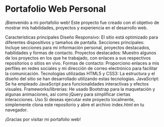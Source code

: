# Portafolio Web Personal
¡Bienvenido a mi portafolio web! Este proyecto fue creado con el objetivo de mostrar mis habilidades, proyectos y experiencia en el desarrollo web.

Características principales
Diseño Responsivo: El sitio está optimizado para diferentes dispositivos y tamaños de pantalla.
Secciones principales: Incluye secciones para mi información personal, proyectos destacados, habilidades y formas de contacto.
Proyectos destacados: Muestro algunos de los proyectos en los que he trabajado, con enlaces a sus respectivos repositorios o sitios en vivo.
Formas de contacto: Proporciono enlaces a mis perfiles en redes sociales y mi dirección de correo electrónico para facilitar la comunicación.
Tecnologías utilizadas
HTML5 y CSS3: La estructura y el diseño del sitio se han desarrollado utilizando estas tecnologías.
JavaScript: Se ha empleado JavaScript para funcionalidades interactivas y efectos visuales.
Frameworks/librerías: He usado Bootstrap para la maquetación y algunas animaciones, así como jQuery para simplificar ciertas interacciones.
Uso
Si deseas ejecutar este proyecto localmente, simplemente clona este repositorio y abre el archivo index.html en tu navegador.

¡Gracias por visitar mi portafolio web!

